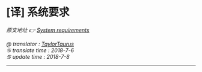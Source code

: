 # [译] 系统要求

*原文地址 👉 [System requirements][0]*

*@ translator : [TaylorTaurus](https://github.com/taylortaurus)*    
*♋ translate time : 2018-7-6*  
*♋ update time : 2018-7-8*  

---

[0]: https://www.ranorex.com/help/latest/ranorex-studio-system-details/system-requirements/

